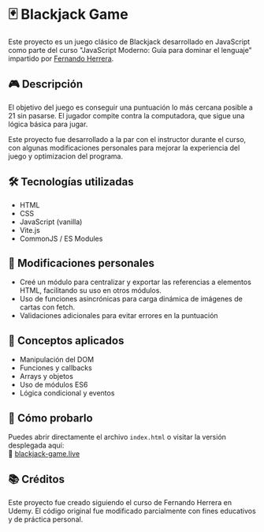# 🃏 Blackjack Game

Este proyecto es un juego clásico de Blackjack desarrollado en JavaScript como parte del curso "JavaScript Moderno: Guía para dominar el lenguaje" impartido por [Fernando Herrera](https://www.udemy.com/user/fernando-herrera/).

## 🎮 Descripción

El objetivo del juego es conseguir una puntuación lo más cercana posible a 21 sin pasarse. El jugador compite contra la computadora, que sigue una lógica básica para jugar.

Este proyecto fue desarrollado a la par con el instructor durante el curso, con algunas modificaciones personales para mejorar la experiencia del juego y optimizacion del programa.

## 🛠️ Tecnologías utilizadas

- HTML
- CSS
- JavaScript (vanilla)
- Vite.js
- CommonJS / ES Modules

## 🔧 Modificaciones personales

- Creé un módulo para centralizar y exportar las referencias a elementos HTML, facilitando su uso en otros módulos.
- Uso de funciones asincrónicas para carga dinámica de imágenes de cartas con fetch.
- Validaciones adicionales para evitar errores en la puntuación

## 🧠 Conceptos aplicados

- Manipulación del DOM
- Funciones y callbacks
- Arrays y objetos
- Uso de módulos ES6
- Lógica condicional y eventos

## 🚀 Cómo probarlo

Puedes abrir directamente el archivo `index.html` o visitar la versión desplegada aquí:  
🔗 [blackjack-game.live](https://danjrh24.github.io/Blackjack-vite/) 

## 📚 Créditos

Este proyecto fue creado siguiendo el curso de Fernando Herrera en Udemy. El código original fue modificado parcialmente con fines educativos y de práctica personal.
